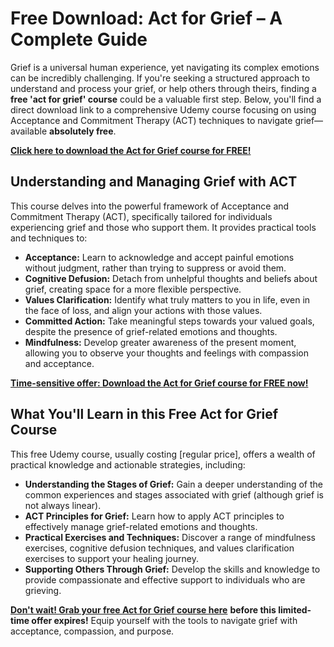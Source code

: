 # Free Download: Act for Grief – A Complete Guide

Grief is a universal human experience, yet navigating its complex emotions can be incredibly challenging. If you're seeking a structured approach to understand and process your grief, or help others through theirs, finding a **free 'act for grief' course** could be a valuable first step. Below, you'll find a direct download link to a comprehensive Udemy course focusing on using Acceptance and Commitment Therapy (ACT) techniques to navigate grief—available **absolutely free**.

[**Click here to download the Act for Grief course for FREE!**](https://udemywork.com/act-for-grief)

## Understanding and Managing Grief with ACT

This course delves into the powerful framework of Acceptance and Commitment Therapy (ACT), specifically tailored for individuals experiencing grief and those who support them. It provides practical tools and techniques to:

*   **Acceptance:** Learn to acknowledge and accept painful emotions without judgment, rather than trying to suppress or avoid them.
*   **Cognitive Defusion:** Detach from unhelpful thoughts and beliefs about grief, creating space for a more flexible perspective.
*   **Values Clarification:** Identify what truly matters to you in life, even in the face of loss, and align your actions with those values.
*   **Committed Action:** Take meaningful steps towards your valued goals, despite the presence of grief-related emotions and thoughts.
*   **Mindfulness:** Develop greater awareness of the present moment, allowing you to observe your thoughts and feelings with compassion and acceptance.

[**Time-sensitive offer: Download the Act for Grief course for FREE now!**](https://udemywork.com/act-for-grief)

## What You'll Learn in this Free Act for Grief Course

This free Udemy course, usually costing [regular price], offers a wealth of practical knowledge and actionable strategies, including:

*   **Understanding the Stages of Grief:** Gain a deeper understanding of the common experiences and stages associated with grief (although grief is not always linear).
*   **ACT Principles for Grief:** Learn how to apply ACT principles to effectively manage grief-related emotions and thoughts.
*   **Practical Exercises and Techniques:** Discover a range of mindfulness exercises, cognitive defusion techniques, and values clarification exercises to support your healing journey.
*   **Supporting Others Through Grief:** Develop the skills and knowledge to provide compassionate and effective support to individuals who are grieving.

[**Don't wait! Grab your free Act for Grief course here**](https://udemywork.com/act-for-grief) **before this limited-time offer expires!** Equip yourself with the tools to navigate grief with acceptance, compassion, and purpose.

